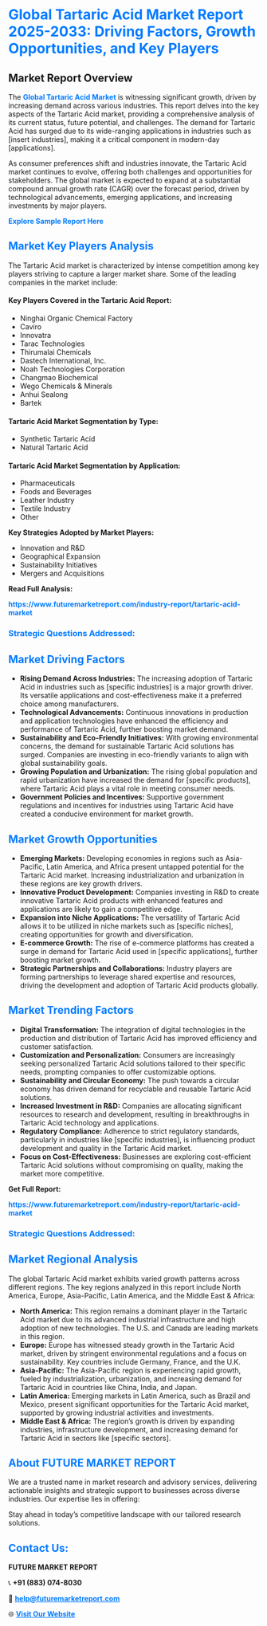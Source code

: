 <h1 style="color: #007BFF;">Global Tartaric Acid Market Report 2025-2033: Driving Factors, Growth Opportunities, and Key Players</h1>

<section id="overview">
<h2>Market Report Overview</h2>
<p>The <a href="https://www.futuremarketreport.com/industry-report/tartaric-acid-market" style="color: #007BFF; text-decoration: none;"><strong>Global Tartaric Acid Market</strong></a> is witnessing significant growth, driven by increasing demand across various industries. This report delves into the key aspects of the Tartaric Acid market, providing a comprehensive analysis of its current status, future potential, and challenges. The demand for Tartaric Acid has surged due to its wide-ranging applications in industries such as [insert industries], making it a critical component in modern-day [applications].</p>
<p>As consumer preferences shift and industries innovate, the Tartaric Acid market continues to evolve, offering both challenges and opportunities for stakeholders. The global market is expected to expand at a substantial compound annual growth rate (CAGR) over the forecast period, driven by technological advancements, emerging applications, and increasing investments by major players.</p>
</section>

<section id="overview">
<p><a href="https://www.futuremarketreport.com/request-sample/reportId=87148" style="color: #007BFF; text-decoration: none;"><strong>Explore Sample Report Here</strong></a></p>
</section>

<section id="key-players">
<h2 style="color: #007BFF;">Market Key Players Analysis</h2>
<p>The Tartaric Acid market is characterized by intense competition among key players striving to capture a larger market share. Some of the leading companies in the market include:</p>
<h4>Key Players Covered in the Tartaric Acid Report:</h4>
<ul><li>Ninghai Organic Chemical Factory</li><li>Caviro</li><li>Innovatra</li><li>Tarac Technologies</li><li>Thirumalai Chemicals</li><li>Dastech International, Inc.</li><li>Noah Technologies Corporation</li><li>Changmao Biochemical</li><li>Wego Chemicals &amp; Minerals</li><li>Anhui Sealong</li><li>Bartek</li></ul>
<h4>Tartaric Acid Market Segmentation by Type:</h4>
<ul><li>Synthetic Tartaric Acid</li><li>Natural Tartaric Acid</li></ul>

<h4>Tartaric Acid Market Segmentation by Application:</h4>
<ul><li>Pharmaceuticals</li><li>Foods and Beverages</li><li>Leather Industry</li><li>Textile Industry</li><li>Other</li></ul>
<p><strong>Key Strategies Adopted by Market Players:</strong></p>
<ul>
<li>Innovation and R&D</li>
<li>Geographical Expansion</li>
<li>Sustainability Initiatives</li>
<li>Mergers and Acquisitions</li>
</ul>
</section>

<section>
<p><strong>Read Full Analysis: </strong></p><a href="https://www.futuremarketreport.com/industry-report/tartaric-acid-market" style="color: #007BFF; text-decoration: none;"><strong>https://www.futuremarketreport.com/industry-report/tartaric-acid-market</strong></a>
<h3 style="color: #007BFF;">Strategic Questions Addressed:</h3>
</section>

<section id="driving-factors">
<h2 style="color: #007BFF;">Market Driving Factors</h2>
<ul>
<li><strong>Rising Demand Across Industries:</strong> The increasing adoption of Tartaric Acid in industries such as [specific industries] is a major growth driver. Its versatile applications and cost-effectiveness make it a preferred choice among manufacturers.</li>
<li><strong>Technological Advancements:</strong> Continuous innovations in production and application technologies have enhanced the efficiency and performance of Tartaric Acid, further boosting market demand.</li>
<li><strong>Sustainability and Eco-Friendly Initiatives:</strong> With growing environmental concerns, the demand for sustainable Tartaric Acid solutions has surged. Companies are investing in eco-friendly variants to align with global sustainability goals.</li>
<li><strong>Growing Population and Urbanization:</strong> The rising global population and rapid urbanization have increased the demand for [specific products], where Tartaric Acid plays a vital role in meeting consumer needs.</li>
<li><strong>Government Policies and Incentives:</strong> Supportive government regulations and incentives for industries using Tartaric Acid have created a conducive environment for market growth.</li>
</ul>
</section>

<section id="growth-opportunities">
<h2 style="color: #007BFF;">Market Growth Opportunities</h2>
<ul>
<li><strong>Emerging Markets:</strong> Developing economies in regions such as Asia-Pacific, Latin America, and Africa present untapped potential for the Tartaric Acid market. Increasing industrialization and urbanization in these regions are key growth drivers.</li>
<li><strong>Innovative Product Development:</strong> Companies investing in R&D to create innovative Tartaric Acid products with enhanced features and applications are likely to gain a competitive edge.</li>
<li><strong>Expansion into Niche Applications:</strong> The versatility of Tartaric Acid allows it to be utilized in niche markets such as [specific niches], creating opportunities for growth and diversification.</li>
<li><strong>E-commerce Growth:</strong> The rise of e-commerce platforms has created a surge in demand for Tartaric Acid used in [specific applications], further boosting market growth.</li>
<li><strong>Strategic Partnerships and Collaborations:</strong> Industry players are forming partnerships to leverage shared expertise and resources, driving the development and adoption of Tartaric Acid products globally.</li>
</ul>
</section>

<section id="trending-factors">
<h2 style="color: #007BFF;">Market Trending Factors</h2>
<ul>
<li><strong>Digital Transformation:</strong> The integration of digital technologies in the production and distribution of Tartaric Acid has improved efficiency and customer satisfaction.</li>
<li><strong>Customization and Personalization:</strong> Consumers are increasingly seeking personalized Tartaric Acid solutions tailored to their specific needs, prompting companies to offer customizable options.</li>
<li><strong>Sustainability and Circular Economy:</strong> The push towards a circular economy has driven demand for recyclable and reusable Tartaric Acid solutions.</li>
<li><strong>Increased Investment in R&D:</strong> Companies are allocating significant resources to research and development, resulting in breakthroughs in Tartaric Acid technology and applications.</li>
<li><strong>Regulatory Compliance:</strong> Adherence to strict regulatory standards, particularly in industries like [specific industries], is influencing product development and quality in the Tartaric Acid market.</li>
<li><strong>Focus on Cost-Effectiveness:</strong> Businesses are exploring cost-efficient Tartaric Acid solutions without compromising on quality, making the market more competitive.</li>
</ul>
</section>

<section>
<p><strong>Get Full Report: </strong></p><a href="https://www.futuremarketreport.com/industry-report/tartaric-acid-market" style="color: #007BFF; text-decoration: none;"><strong>https://www.futuremarketreport.com/industry-report/tartaric-acid-market</strong></a>
<h3 style="color: #007BFF;">Strategic Questions Addressed:</h3>
</section>


<section id="regional-analysis">
<h2 style="color: #007BFF;">Market Regional Analysis</h2>
<p>The global Tartaric Acid market exhibits varied growth patterns across different regions. The key regions analyzed in this report include North America, Europe, Asia-Pacific, Latin America, and the Middle East & Africa:</p>
<ul>
<li><strong>North America:</strong> This region remains a dominant player in the Tartaric Acid market due to its advanced industrial infrastructure and high adoption of new technologies. The U.S. and Canada are leading markets in this region.</li>
<li><strong>Europe:</strong> Europe has witnessed steady growth in the Tartaric Acid market, driven by stringent environmental regulations and a focus on sustainability. Key countries include Germany, France, and the U.K.</li>
<li><strong>Asia-Pacific:</strong> The Asia-Pacific region is experiencing rapid growth, fueled by industrialization, urbanization, and increasing demand for Tartaric Acid in countries like China, India, and Japan.</li>
<li><strong>Latin America:</strong> Emerging markets in Latin America, such as Brazil and Mexico, present significant opportunities for the Tartaric Acid market, supported by growing industrial activities and investments.</li>
<li><strong>Middle East & Africa:</strong> The region’s growth is driven by expanding industries, infrastructure development, and increasing demand for Tartaric Acid in sectors like [specific sectors].</li>
</ul>
</section>

<footer>
<h2 style="color: #007BFF;">About FUTURE MARKET REPORT</h2>
<p>We are a trusted name in market research and advisory services, delivering actionable insights and strategic support to businesses across diverse industries. Our expertise lies in offering:</p>

<p>Stay ahead in today’s competitive landscape with our tailored research solutions.</p>

<h2 style="color: #007BFF;">Contact Us:</h2>
<p><strong>FUTURE MARKET REPORT</strong></p>
<p>📞 <strong>+91 (883) 074-8030</strong></p>
<p>📧 <strong><a href="mailto:help@futuremarketreport.com" style="color: #007BFF;">help@futuremarketreport.com</a></strong></p>
<p>🌐 <strong><a href="https://www.futuremarketreport.com/" style="color: #007BFF;">Visit Our Website</a></strong></p>
</footer>
